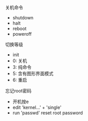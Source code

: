 关机命令

- shutdown
- halt
- reboot
- poweroff

切换等级

- init
- 0: 关机
- 3: 纯命令
- 5: 含有图形界面模式
- 6: 重启

忘记root密码

- 开机按e
- edit 'kernel...' + 'single'
- run 'passwd' reset root password

